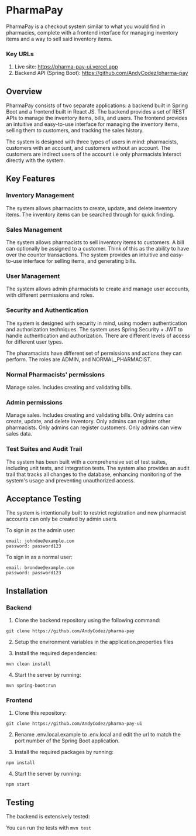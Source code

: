 # PharmaPay

PharmaPay is a checkout system similar to what you would find in pharmacies, complete with a frontend interface for managing inventory items and a way to sell said inventory items.

### Key URLs

1. Live site: https://pharma-pay-ui.vercel.app
2. Backend API (Spring Boot): https://github.com/AndyCodez/pharma-pay

## Overview

PharmaPay consists of two separate applications: a backend built in Spring Boot and a frontend built in React JS. The backend provides a set of REST APIs to manage the inventory items, bills, and users. The frontend provides an intuitive and easy-to-use interface for managing the inventory items, selling them to customers, and tracking the sales history.

The system is designed with three types of users in mind: pharmacists, customers with an account, and customers without an account. The customers are indirect users of the account i.e only pharmacists interact directly with the system.

## Key Features

### Inventory Management

The system allows pharmacists to create, update, and delete inventory items. The inventory items can be searched through for quick finding.

### Sales Management

The system allows pharmacists to sell inventory items to customers. A bill can optionally be assigned to a customer. Think of this as the ability to have over the counter transactions. The system provides an intuitive and easy-to-use interface for selling items, and generating bills.

### User Management

The system allows admin pharmacists to create and manage user accounts, with different permissions and roles.

### Security and Authentication

The system is designed with security in mind, using modern authentication and authorization techniques. The system uses Spring Security + JWT to handle authentication and authorization. There are different levels of access for different user types.

The pharamacists have different set of permissions and actions they can perform. The roles are ADMIN, and NORMAL_PHARMACIST.

### Normal Pharmacists' permissions

Manage sales. Includes creating and validating bills.

### Admin permissions

Manage sales. Includes creating and validating bills.
Only admins can create, update, and delete inventory.
Only admins can register other pharmacists.
Only admins can register customers.
Only admins can view sales data.

### Test Suites and Audit Trail

The system has been built with a comprehensive set of test suites, including unit tests, and integration tests. The system also provides an audit trail that tracks all changes to the database, enhancing monitoring of the system's usage and preventing unauthorized access.

## Acceptance Testing

The system is intentionally built to restrict registration and new pharmacist accounts can only be created by admin users.

To sign in as the admin user:

```
email: johndoe@example.com
password: password123
```

To sign in as a normal user:

```
email: brondoe@example.com
password: password123
```

## Installation

### Backend

1. Clone the backend repository using the following command:

`git clone https://github.com/AndyCodez/pharma-pay`

2. Setup the environment variables in the application.properties files

3. Install the required dependencies:

`mvn clean install`

4. Start the server by running:

`mvn spring-boot:run`

### Frontend

1. Clone this repository:

`git clone https://github.com/AndyCodez/pharma-pay-ui`

2. Rename .env.local.example to .env.local and edit the url to match the port number of the Spring Boot application.

3. Install the required packages by running:

`npm install`

4. Start the server by running:

`npm start`

## Testing

The backend is extensively tested:

You can run the tests with `mvn test`
